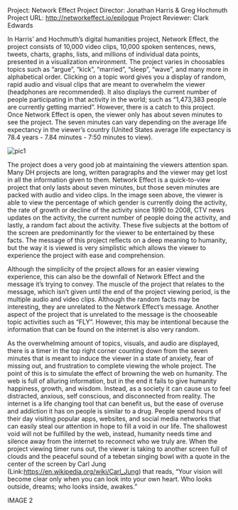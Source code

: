 Project: Network Effect
Project Director: Jonathan Harris & Greg Hochmuth 
Project URL: http://networkeffect.io/epilogue
Project Reviewer: Clark Edwards

  In Harris’ and Hochmuth’s digital humanities project, Network Effect, the project consists of 10,000 video clips, 10,000 spoken sentences, news, tweets, charts, graphs, lists, and millions of individual data points, presented in a visualization environment. The project varies in choosables topics such as “argue”, “kick”, “married”, “sleep”, “wave”, and many more in alphabetical order. Clicking on a topic word gives you a display of random, rapid audio and visual clips that are meant to overwhelm the viewer (headphones are recommended). It also displays the current number of people participating in that activity in the world; such as “1,473,383 people are currently getting married”. However, there is a catch to this project. Once Network Effect is open, the viewer only has about seven minutes to see the project. The seven minutes can vary depending on the average life expectancy in the viewer’s country (United States average life expectancy is 78.4 years - 7.84 minutes - 7:50 minutes to view).

![pic1](https://clarkedwards.github.io/Clark-Edwards-CNU/images/review-blog-pic1.jpg)

  The project does a very good job at maintaining the viewers attention span. Many DH projects are long, written paragraphs and the viewer may get lost in all the information given to them. Network Effect is a quick-to-view project that only lasts about seven minutes, but those seven minutes are packed with audio and video clips. In the image seen above, the viewer is able to view the percentage of which gender is currently doing the activity, the rate of growth or decline of the activity since 1990 to 2008, CTV news updates on the activity, the current number of people doing the activity, and lastly, a random fact about the activity. These five subjects at the bottom of the screen are predominantly for the viewer to be entertained by these facts. The message of this project reflects on a deep meaning to humanity, but the way it is viewed is very simplistic which allows the viewer to experience the project with ease and comprehension. 

  Although the simplicity of the project allows for an easier viewing experience, this can also be the downfall of Network Effect and the message it’s trying to convey. The muscle of the project that relates to the message, which isn’t given until the end of the project viewing period, is the multiple audio and video clips. Although the random facts may be interesting, they are unrelated to the Network Effect’s message. Another aspect of the project that is unrelated to the message is the chooseable topic activities such as “FLY”. However, this may be intentional because the information that can be found on the internet is also very random. 

  As the overwhelming amount of topics, visuals, and audio are displayed, there is a timer in the top right corner counting down from the seven minutes that is meant to induce the viewer in a state of anxiety, fear of missing out, and frustration to complete viewing the whole project. The point of this is to simulate the effect of browning the web on humanity. The web is full of alluring information, but in the end it fails to give humanity happiness, growth, and wisdom. Instead, as a society it can cause us to feel distracted, anxious, self conscious, and disconnected from reality. The internet is a life changing tool that can benefit us, but the ease of overuse and addiction it has on people is similar to a drug. People spend hours of their day visiting popular apps, websites, and social media networks that can easily steal our attention in hope to fill a void in our life. The shallowest void will not be fulfilled by the web, instead, humanity needs time and silence away from the internet to reconnect who we truly are. When the project viewing timer runs out, the viewer is taking to another screen full of clouds and the peaceful sound of a tebetan singing bowl with a quote in the center of the screen by Carl Jung (Link:https://en.wikipedia.org/wiki/Carl_Jung) that reads, “Your vision will become clear only when you can look into your own heart. Who looks outside, dreams; who looks inside, awakes.”

IMAGE 2

